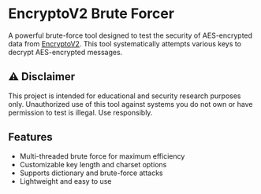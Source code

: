 # EncryptoV2 Brute Forcer

A powerful brute-force tool designed to test the security of AES-encrypted data from [EncryptoV2](https://cameroncodesstuff.github.io/EncryptoV2/). This tool systematically attempts various keys to decrypt AES-encrypted messages.

## ⚠️ Disclaimer
This project is intended for educational and security research purposes only. Unauthorized use of this tool against systems you do not own or have permission to test is illegal. Use responsibly.

## Features
- Multi-threaded brute force for maximum efficiency
- Customizable key length and charset options
- Supports dictionary and brute-force attacks
- Lightweight and easy to use

